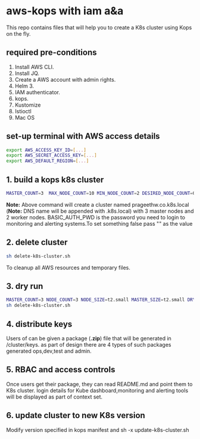 # aws-kops with iam a&a

This repo contains files that will help you to create a K8s cluster using Kops on the fly.

## required pre-conditions

1. Install AWS CLI.
2. Install JQ.
3. Create a AWS account with admin rights.
4. Helm 3.
5. IAM authenticator.
6. kops.
7. Kustomize
8. Istioctl
9. Mac OS

## set-up terminal with AWS access details

```bash
export AWS_ACCESS_KEY_ID=[...]
export AWS_SECRET_ACCESS_KEY=[...]
export AWS_DEFAULT_REGION=[...]
```

## 1. build a kops k8s cluster

```bash
MASTER_COUNT=3  MAX_NODE_COUNT=10 MIN_NODE_COUNT=2 DESIRED_NODE_COUNT=0 NODE_TYPE=t3.medium MASTER_TYPE=t2.medium MY_ORG_DNS_NAME=prageethw.com USE_HELM=true UPDATE_ISTIO_MESH="" INSTALL_ISTIO_MESH=true BASIC_AUTH_PWD=abcd1234 time sh -x build-k8s-cluster.sh
```

**Note:**
Above command will create a cluster named prageethw.co.k8s.local (**Note:** DNS name will be appended with .k8s.local) with 3 master nodes and 2 worker nodes.
BASIC_AUTH_PWD is the password you need to login to monitoring and alerting systems.To set something false pass "" as the value

## 2. delete cluster

```bash
sh delete-k8s-cluster.sh
```

To cleanup all AWS resources and temporary files.

## 3. dry run

```bash
MASTER_COUNT=3 NODE_COUNT=3 NODE_SIZE=t2.small MASTER_SIZE=t2.small DRY_RUN=true MY_ORG_DNS_NAME=prageethw.co USE_HELM=true sh -x build-k8s-cluster.sh
sh delete-k8s-cluster.sh
```

## 4. distribute keys

Users of can be given a package (**.zip**) file that will be generated in /cluster/keys. as part of design there are 4 types of such packages generated ops,dev,test and admin.

## 5. RBAC and access controls

Once users get their package, they can read README.md and point them to K8s cluster. login details for Kube dashboard,monitoring and alerting tools will be displayed as part of context set.

## 6. update cluster to new K8s version

Modify version specified in kops manifest and  sh -x update-k8s-cluster.sh
